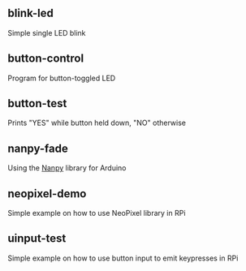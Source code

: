 ## blink-led
Simple single LED blink

## button-control
Program for button-toggled LED

## button-test
Prints "YES" while button held down, "NO" otherwise

## nanpy-fade
Using the [Nanpy](https://github.com/nanpy/nanpy) library for Arduino

## neopixel-demo
Simple example on how to use NeoPixel library in RPi

## uinput-test
Simple example on how to use button input to emit keypresses in RPi
